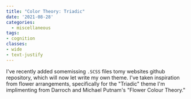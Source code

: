 ```yaml
---
title: "Color Theory: Triadic"
date: '2021-08-28'
categories:
  - miscellaneous
tags: 
- cognition
classes: 
- wide
- text-justify
---
```


I've recently added somemissing `.SCSS` files tomy websites github repository, which will now let write my own theme. I've taken inspiration from flower arrangements, specifically for the "Triadic" theme I'm implimenting from Darroch and Michael Putnam's "Flower Colour Theory." 

<div id="adobe-dc-view"></div>
<script src="https://documentcloud.adobe.com/view-sdk/main.js"></script>
<script type="text/javascript">
  document.addEventListener("adobe_dc_view_sdk.ready", function(){ 
    var adobeDCView = new AdobeDC.View({clientId: "9d333fce9e3b4beabec409361197b6f7", divId: "adobe-dc-view"});
    adobeDCView.previewFile({
      content:{location: {url: "/assets/images/flower-color-theory-page.pdf"}},
      metaData:{fileName: "color-theory.pdf"}
    }, {embedMode: "IN_LINE"});
  });
</script>